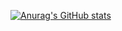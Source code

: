 [![Anurag's GitHub stats](https://github-readme-stats.vercel.app/api?username=thanaphon-mrd&show_icons=true&theme=tokyonight&title_color=71EAD2&icon_color=58C7F3&text_color=f1f1f1&locale=en&border_radius=20&bg_color=DEG,20134E,2D1B69)](https://github.com/thanaphon-mrd/thanaphon-mrd)
